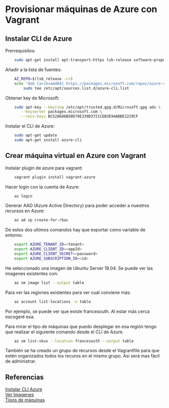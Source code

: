 # Provisionar máquinas de Azure con Vagrant

## Instalar CLI de Azure

Prerrequisitos:

```bash
    sudo apt-get install apt-transport-https lsb-release software-properties-common dirmngr -y
```

Añadir a la lista de fuentes:

```bash
    AZ_REPO=$(lsb_release -cs)
    echo "deb [arch=amd64] https://packages.microsoft.com/repos/azure-cli/ $AZ_REPO main" | \
        sudo tee /etc/apt/sources.list.d/azure-cli.list
```

Obtener key de Microsoft:

```bash
    sudo apt-key --keyring /etc/apt/trusted.gpg.d/Microsoft.gpg adv \
       --keyserver packages.microsoft.com \
       --recv-keys BC528686B50D79E339D3721CEB3E94ADBE1229CF
```

Instalar el CLI de Azure:

```bash
    sudo apt-get update
    sudo apt-get install azure-cli
```

## Crear máquina virtual en Azure con Vagrant

Instalar plugin de azure para vagrant:

```bash
    vagrant plugin install vagrant-azure
```

Hacer login con la cuenta de Azure:

```bash
    az login
```

Generar AAD (Azure Active Directory) para poder acceder a nuestros recursos en Azure:

```bash
    az ad sp create-for-rbac
```

De estos dos ultimos comandos hay que exportar como variable de entorno:

```bash
    export AZURE_TENANT_ID=<tenant>
    export AZURE_CLIENT_ID=<appId>
    export AZURE_CLIENT_SECRET=<password>
    export AZURE_SUBSCRIPTION_ID=<id>
```

He seleccionado una imagen de Ubuntu Server 18.04. Se puede ver las
imagenes existentes con:

```bash
    az vm image list --output table
```

Para ver las regiones existentes para ver cual conviene más:

```bash
    az account list-locations -o table
```

Por ejemplo, se puede ver que existe francesouth. Al estar más cerca escogeré esa.

Para mirar el tipo de máquinas que puedo desplegar en esa región tengo que realizar el
siguiente comando desde el CLI de Azure.

```bash
    az vm list-skus --location francesouth --output table
```

También se ha creado un grupo de recursos desde el Vagrantfile para que estén organizados todos los recuros
en el mismo grupo. Así será mas fácil de administrar.

## Referencias

[Instalar CLI Azure](https://docs.microsoft.com/en-us/cli/azure/install-azure-cli-apt?view=azure-cli-latest)  
[Ver Imagenes](https://docs.microsoft.com/en-us/azure/virtual-machines/linux/cli-ps-findimage)  
[Tipos de máquinas](https://docs.microsoft.com/es-es/azure/azure-resource-manager/templates/error-sku-not-available)  
